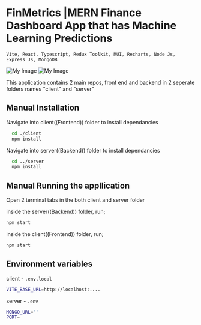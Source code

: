 # FinMetrics |MERN Finance Dashboard App that has Machine Learning Predictions
```Vite, React, Typescript, Redux Toolkit, MUI, Recharts, Node Js, Express Js, MongoDB ```

![My Image](image1.jpg)
![My Image](image2.jpg)

This application contains 2 main repos, front end and backend in 2 seperate folders names "client" and "server"

## Manual Installation

Navigate into client((Frontend)) folder to install dependancies

```bash
  cd ./client
  npm install
```

Navigate into server((Backend)) folder to install dependancies

```bash
  cd ../server
  npm install
```

## Manual Running the appllication

Open 2 terminal tabs in the both client and server folder

inside the server((Backend)) folder, run;

```bash
npm start
```

inside the client((Frontend)) folder, run;

```bash
npm start
```

## Environment variables 

client - ```.env.local```
```bash
VITE_BASE_URL=http://localhost:....
```

server - ```.env```
```bash
MONGO_URL=''
PORT=
```

